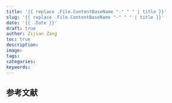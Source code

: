 ```yaml
---
title: '{{ replace .File.ContentBaseName "-" " " | title }}'
slug: '{{ replace .File.ContentBaseName "-" " " | title }}'
date: '{{ .Date }}'
draft: true
author: Zijian Zang
toc: true
description: 
image:
tags: 
categories:
keywords:
---
```


<!--more-->

## 参考文献
